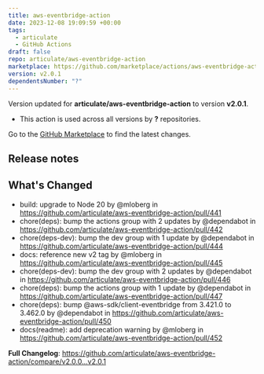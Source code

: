 ```yaml
---
title: aws-eventbridge-action
date: 2023-12-08 19:09:59 +00:00
tags:
  - articulate
  - GitHub Actions
draft: false
repo: articulate/aws-eventbridge-action
marketplace: https://github.com/marketplace/actions/aws-eventbridge-action
version: v2.0.1
dependentsNumber: "?"
---
```



Version updated for **articulate/aws-eventbridge-action** to version **v2.0.1**.
- This action is used across all versions by **?** repositories.

Go to the [GitHub Marketplace](https://github.com/marketplace/actions/aws-eventbridge-action) to find the latest changes.

## Release notes

## What's Changed
* build: upgrade to Node 20 by @mloberg in https://github.com/articulate/aws-eventbridge-action/pull/441
* chore(deps): bump the actions group with 2 updates by @dependabot in https://github.com/articulate/aws-eventbridge-action/pull/442
* chore(deps-dev): bump the dev group with 1 update by @dependabot in https://github.com/articulate/aws-eventbridge-action/pull/444
* docs: reference new v2 tag by @mloberg in https://github.com/articulate/aws-eventbridge-action/pull/445
* chore(deps-dev): bump the dev group with 2 updates by @dependabot in https://github.com/articulate/aws-eventbridge-action/pull/446
* chore(deps): bump the actions group with 1 update by @dependabot in https://github.com/articulate/aws-eventbridge-action/pull/447
* chore(deps): bump @aws-sdk/client-eventbridge from 3.421.0 to 3.462.0 by @dependabot in https://github.com/articulate/aws-eventbridge-action/pull/450
* docs(readme): add deprecation warning by @mloberg in https://github.com/articulate/aws-eventbridge-action/pull/452


**Full Changelog**: https://github.com/articulate/aws-eventbridge-action/compare/v2.0.0...v2.0.1
